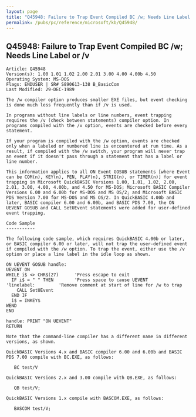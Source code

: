 ```yaml
---
layout: page
title: "Q45948: Failure to Trap Event Compiled BC /w; Needs Line Label or /v"
permalink: /pubs/pc/reference/microsoft/kb/Q45948/
---
```


## Q45948: Failure to Trap Event Compiled BC /w; Needs Line Label or /v

	Article: Q45948
	Version(s): 1.00 1.01 1.02 2.00 2.01 3.00 4.00 4.00b 4.50
	Operating System: MS-DOS
	Flags: ENDUSER | SR# S890613-138 B_BasicCom
	Last Modified: 29-DEC-1989
	
	The /w compiler option produces smaller EXE files, but event checking
	is done much less frequently than if /v is used.
	
	In programs without line labels or line numbers, event trapping
	requires the /v (check between statements) compiler option. In
	programs compiled with the /v option, events are checked before every
	statement.
	
	If your program is compiled with the /w option, events are checked
	only when a labeled or numbered line is encountered at run time. As a
	result, if compiled with the /w switch, your program will never trap
	an event if it doesn't pass through a statement that has a label or
	line number.
	
	This information applies to all ON Event GOSUB statements [where Event
	can be COM(n), KEY(n), PEN, PLAY(n), STRIG(n), or TIMER(n)] for event
	trapping in Microsoft QuickBASIC Versions 1.00, 1.01, 1.02, 2.00,
	2.01, 3.00, 4.00, 4.00b, and 4.50 for MS-DOS; Microsoft BASIC Compiler
	Versions 6.00 and 6.00b for MS-DOS and MS OS/2; and Microsoft BASIC
	PDS Version 7.00 for MS-DOS and MS OS/2. In QuickBASIC 4.00b and
	later, BASIC compiler 6.00 and 6.00b, and BASIC PDS 7.00, the ON
	UEVENT GOSUB and CALL SetUEvent statements were added for user-defined
	event trapping.
	
	Code Sample
	-----------
	
	The following code sample, which requires QuickBASIC 4.00b or later,
	or BASIC compiler 6.00 or later, will not trap the user-defined event
	if compiled with the /w option. To trap the event, either use the /v
	option or place a line label in the idle loop as shown.
	
	ON UEVENT GOSUB handle:
	UEVENT ON
	WHILE i$ <> CHR$(27)      'Press escape to exit
	  IF i$ = " " THEN        'Press space to cause UEVENT
	'linelabel:         'Remove comment at start of line for /w to trap
	    CALL SetUEvent
	  END IF
	  i$ = INKEY$
	WEND
	END
	
	handle: PRINT "ON UEVENT"
	RETURN
	
	Note that the command-line compiler has a different name in different
	versions, as shown.
	
	QuickBASIC Versions 4.x and BASIC compiler 6.00 and 6.00b and BASIC
	PDS 7.00 compile with BC.EXE, as follows:
	
	   BC test/V
	
	QuickBASIC Versions 2.x and 3.00 compile with QB.EXE, as follows:
	
	   QB test/V;
	
	QuickBASIC Versions 1.x compile with BASCOM.EXE, as follows:
	
	   BASCOM test/V;
